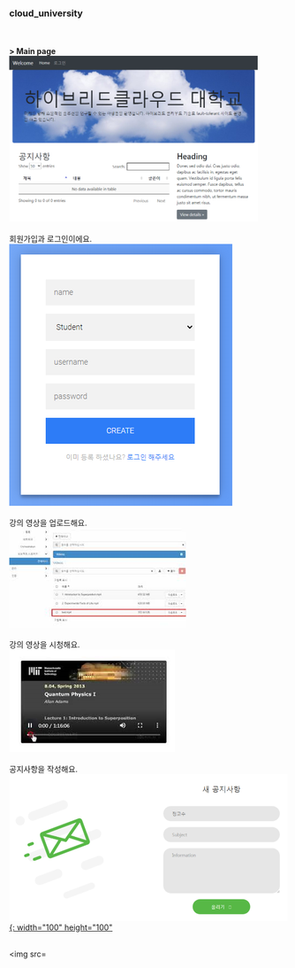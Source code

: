 ### **cloud_university**
<br><br>
**> Main page<br>**
<img src="./SchoolWebsite/static/img/main.png" width="450px" height="300px"></img><br><br>
회원가입과 로그인이에요.<br>
[![](./SchoolWebsite/static/img/sign_up.PNG)](https://youtu.be/87xEKnryBCw)
<br><br>
강의 영상을 업로드해요.<br>
[![](./SchoolWebsite/static/img/upload_video.jpg)](https://youtu.be/bdRQBZx2Pig)
<br><br>
강의 영상을 시청해요.<br>
[![](./SchoolWebsite/static/img/show_video.PNG)](https://youtu.be/DcAHcJwkCEo)
<br><br>
공지사항을 작성해요.<br>
[![](./SchoolWebsite/static/img/notice.PNG){: width="100" height="100"](https://youtu.be/gV-IT__gimw)
<br><br>

<img src=